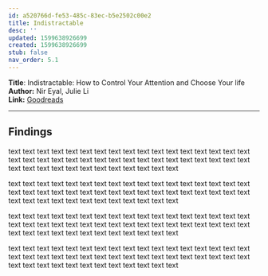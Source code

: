 ```yaml
---
id: a520766d-fe53-485c-83ec-b5e2502c00e2
title: Indistractable
desc: ''
updated: 1599638926699
created: 1599638926699
stub: false
nav_order: 5.1
---
```


**Title**: Indistractable: How to Control Your Attention and Choose Your life  
**Author:** Nir Eyal, Julie Li  
**Link:** [Goodreads](https://www.goodreads.com/book/show/44595007-indistractable)  

---



## Findings

text text text text text text text text text text text text text text text text text text text text text text text text text text text text text text text text text text text text text text text text text text text text text text 

text text text text text text text text text text text text text text text text text text text text text text text text text text text text text text text text text text text text text text text text text text text text text text 

text text text text text text text text text text text text text text text text text text text text text text text text text text text text text text text text text text text text text text text text text text text text text text 

text text text text text text text text text text text text text text text text text text text text text text text text text text text text text text text text text text text text text text text text text text text text text text 


